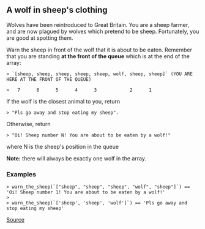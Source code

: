 ## A wolf in sheep's clothing

Wolves have been reintroduced to Great Britain. You are a sheep farmer, and are now plagued by wolves which pretend to be sheep. Fortunately, you are good at spotting them.

Warn the sheep in front of the wolf that it is about to be eaten. Remember that you are standing **at the front of the queue** which is at the end of the array:

```text
> `[sheep, sheep, sheep, sheep, sheep, wolf, sheep, sheep]` (YOU ARE HERE AT THE FRONT OF THE QUEUE)

>   7      6      5      4      3            2      1
```

If the wolf is the closest animal to you, return

```text
> "Pls go away and stop eating my sheep". 
```

Otherwise, return

```text
> "Oi! Sheep number N! You are about to be eaten by a wolf!" 
```

where N is the sheep's position in the queue

**Note:** there will always be exactly one wolf in the array.

### Examples

```text
> warn_the_sheep(`["sheep", "sheep", "sheep", "wolf", "sheep"]`) == 'Oi! Sheep number 1! You are about to be eaten by a wolf!'
>
> warn_the_sheep(`['sheep', 'sheep', 'wolf']`) == 'Pls go away and stop eating my sheep'
```

[Source](https://www.codewars.com/kata/5c8bfa44b9d1192e1ebd3d15/train/python)